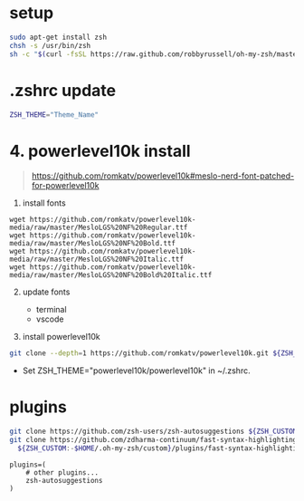 # setup
```bash
sudo apt-get install zsh
chsh -s /usr/bin/zsh
sh -c "$(curl -fsSL https://raw.github.com/robbyrussell/oh-my-zsh/master/tools/install.sh)"
```


# .zshrc update
```bash
ZSH_THEME="Theme_Name"
```

# 4. powerlevel10k install 
> https://github.com/romkatv/powerlevel10k#meslo-nerd-font-patched-for-powerlevel10k

1. install fonts
```
wget https://github.com/romkatv/powerlevel10k-media/raw/master/MesloLGS%20NF%20Regular.ttf
wget https://github.com/romkatv/powerlevel10k-media/raw/master/MesloLGS%20NF%20Bold.ttf
wget https://github.com/romkatv/powerlevel10k-media/raw/master/MesloLGS%20NF%20Italic.ttf
wget https://github.com/romkatv/powerlevel10k-media/raw/master/MesloLGS%20NF%20Bold%20Italic.ttf
```

2. update fonts
    - terminal
    - vscode

3. install powerlevel10k

```bash
git clone --depth=1 https://github.com/romkatv/powerlevel10k.git ${ZSH_CUSTOM:-$HOME/.oh-my-zsh/custom}/themes/powerlevel10k
```
- Set ZSH_THEME="powerlevel10k/powerlevel10k" in ~/.zshrc.

# plugins
```bash
git clone https://github.com/zsh-users/zsh-autosuggestions ${ZSH_CUSTOM:-~/.oh-my-zsh/custom}/plugins/zsh-autosuggestions
git clone https://github.com/zdharma-continuum/fast-syntax-highlighting.git \
  ${ZSH_CUSTOM:-$HOME/.oh-my-zsh/custom}/plugins/fast-syntax-highlighting

```

```
plugins=( 
    # other plugins...
    zsh-autosuggestions
)
```